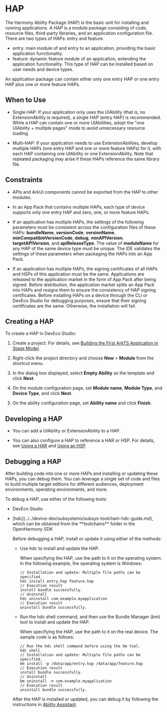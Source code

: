 # HAP

The Harmony Ability Package (HAP) is the basic unit for installing and running applications. A HAP is a module package consisting of code, resource files, third-party libraries, and an application configuration file. There are two types of HAPs: entry and feature.

- entry: main module of and entry to an application, providing the basic application functionality.
- feature: dynamic feature module of an application, extending the application functionality. This type of HAP can be installed based on user needs and device types.

An application package can contain either only one entry HAP or one entry HAP plus one or more feature HAPs.

## When to Use

- Single HAP: If your application only uses the UIAbility (that is, no ExtensionAbility is required), a single HAP (entry HAP) is recommended. While a HAP can contain one or more UIAbilities, adopt the "one UIAbility + multiple pages" mode to avoid unnecessary resource loading.

- Multi-HAP: If your application needs to use ExtensionAbilities, develop multiple HAPs (one entry HAP and one or more feature HAPs) for it, with each HAP containing one UIAbility or one ExtensionAbility. Note that repeated packaging may arise if these HAPs reference the same library file.


## Constraints

- APIs and ArkUI components cannot be exported from the HAP to other modules.

- In an App Pack that contains multiple HAPs, each type of device supports only one entry HAP and zero, one, or more feature HAPs.

- If an application has multiple HAPs, the settings of the following parameters must be consistent across the configuration files of these HAPs: **bundleName**, **versionCode**, **versionName**, **minCompatibleVersionCode**, **debug**, **minAPIVersion**, **targetAPIVersion**, and **apiReleaseType**. The value of **moduleName** for any HAP of the same device type must be unique. The IDE validates the settings of these parameters when packaging the HAPs into an App Pack.

- If an application has multiple HAPs, the signing certificates of all HAPs and HSPs of this application must be the same. Applications are released to the application market in the form of App Pack after being signed. Before distribution, the application market splits an App Pack into HAPs and resigns them to ensure the consistency of HAP signing certificates. Before installing HAPs on a device through the CLI or DevEco Studio for debugging purposes, ensure that their signing certificates are the same. Otherwise, the installation will fail.

## Creating a HAP

To create a HAP in DevEco Studio:

1. Create a project. For details, see [Building the First ArkTS Application in Stage Model](start-with-ets-stage.md).
2. Right-click the project directory and choose **New** > **Module** from the shortcut menu.
3. In the dialog box displayed, select **Empty Ability** as the template and click **Next**.
   
4. On the module configuration page, set **Module name**, **Module Type**, and **Device Type**, and click **Next**.

5. On the ability configuration page, set **Ability name** and click **Finish**.

## Developing a HAP

- You can add a UIAbility or ExtensionAbility to a HAP.  

- You can also configure a HAP to reference a HAR or HSP. For details, see [Using a HAR](./har-package.md#using-a-har) and [Using an HSP](./in-app-hsp.md#using-an-hsp).

## Debugging a HAP

After building code into one or more HAPs and installing or updating these HAPs, you can debug them. You can leverage a single set of code and files to build multiple target editions for different audiences, deployment environments, operating environments, and more.

To debug a HAP, use either of the following tools:

- DevEco Studio

- <!--Del-->[<!--DelEnd-->hdc<!--Del-->](../../device-dev/subsystems/subsys-toolchain-hdc-guide.md)<!--DelEnd-->, which can be obtained from the **toolchains** folder in the OpenHarmony SDK

   Before debugging a HAP, install or update it using either of the methods:

   - Use hdc to install and update the HAP.

      When specifying the HAP, use the path to it on the operating system. In the following example, the operating system is Windows:

      ```shell
      // Installation and update: Multiple file paths can be specified.
      hdc install entry.hap feature.hap
      // Execution result
      install bundle successfully.
      // Uninstall
      hdc uninstall com.example.myapplication
      // Execution result
      uninstall bundle successfully.
      ```

   - Run the hdc shell command, and then use the Bundle Manager (bm) tool to install and update the HAP.

      When specifying the HAP, use the path to it on the real device. The sample code is as follows:

      ```shell
      // Run the hdc shell command before using the bm tool.
      hdc shell
      // Installation and update: Multiple file paths can be specified.
      bm install -p /data/app/entry.hap /data/app/feature.hap
      // Execution result
      install bundle successfully.
      // Uninstall
      bm uninstall -n com.example.myapplication
      // Execution result
      uninstall bundle successfully.
      ```

   After the HAP is installed or updated, you can debug it by following the instructions in [Ability Assistant](../tools/aa-tool.md).
